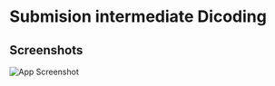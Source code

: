 # Submision intermediate Dicoding


## Screenshots
![App Screenshot](https://drive.google.com/uc?export=view&id=1UNih-9liWe8NR0F1cKpocBc6YlUNJ1qq)
